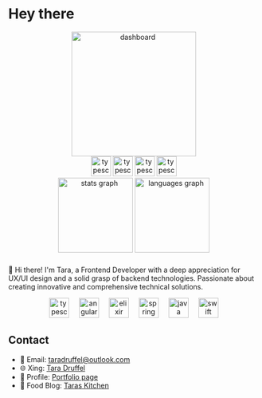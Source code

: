 # Hey there

<div align="center">
<img width="250" alt="dashboard" src="https://github.com/user-attachments/assets/159662ab-6d16-4ad8-9e24-d6f3c7b69a75">
</div>

<div align="center">
  <img src="https://github.com/user-attachments/assets/6eafb989-6b1d-401c-80cd-2ea46afceeef" height="40" alt="typescript logo"  />
   <img src="https://github.com/user-attachments/assets/79735173-0ba0-4626-8323-d0863b5c14bd" height="40" alt="typescript logo"  />
  <img src="https://github.com/user-attachments/assets/1035b85c-36e1-4ba9-b2c2-4fd0d0ed5b98" height="40" alt="typescript logo"  />
  <img src="https://github.com/user-attachments/assets/a9aed9b3-7f69-40f3-8a5f-3d8e94eab202" height="40" alt="typescript logo"  />
</div>
<div align="center">
  <img src="https://github-readme-stats.vercel.app/api?username=Askath&hide_title=false&hide_rank=false&show_icons=true&include_all_commits=true&count_private=true&disable_animations=false&theme=dracula&locale=en&hide_border=false&order=1" height="150" alt="stats graph"  />
  <img src="https://github-readme-stats.vercel.app/api/top-langs?username=Askath&locale=en&hide_title=false&layout=compact&card_width=320&langs_count=5&theme=dracula&hide_border=false&order=2" height="150" alt="languages graph"  />
</div>


###

👋 Hi there! I'm Tara, a Frontend Developer with a deep appreciation for UX/UI design and a solid grasp of backend technologies. Passionate about creating innovative and comprehensive technical solutions.

<div align="center">
  <img src="https://cdn.jsdelivr.net/gh/devicons/devicon/icons/typescript/typescript-original.svg" height="40" alt="typescript logo"  />
  <img width="12" />
  <img src="https://cdn.jsdelivr.net/gh/devicons/devicon/icons/angularjs/angularjs-original.svg" height="40" alt="angularjs logo"  />
  <img width="12" />
  <img src="https://cdn.jsdelivr.net/gh/devicons/devicon/icons/elixir/elixir-original.svg" height="40" alt="elixir logo"  />
  <img width="12" />
  <img src="https://cdn.jsdelivr.net/gh/devicons/devicon/icons/spring/spring-original.svg" height="40" alt="spring logo"  />
  <img width="12" />
  <img src="https://cdn.jsdelivr.net/gh/devicons/devicon/icons/java/java-original.svg" height="40" alt="java logo"  />
  <img width="12" />
  <img src="https://cdn.jsdelivr.net/gh/devicons/devicon/icons/swift/swift-original.svg" height="40" alt="swift logo"  />
</div>

###


## Contact
- 📧 Email: [taradruffel@outlook.com](mailto:taradruffel@outlook.com)
- 🌐 Xing: [Tara Druffel](https://www.xing.com/profile/Tara_Druffel/)
- 💼 Profile: [Portfolio page](https://taradruffel.de)
- 🍔 Food Blog: [Taras Kitchen](https://kitchenwithbudget.com/)

